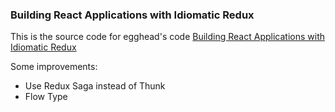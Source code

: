 ### Building React Applications with Idiomatic Redux

This is the source code for egghead's code [Building React Applications with Idiomatic Redux](https://egghead.io/courses/building-react-applications-with-idiomatic-redux)

Some improvements:
* Use Redux Saga instead of Thunk
* Flow Type